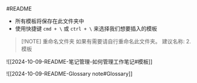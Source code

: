 #README

- 所有模板将保存在此文件夹中
- 使用快捷键 `cmd + \` 或 `ctrl + \` 来选择我们想要插入的模板

> [!NOTE] 重命名文件夹
> 如果有需要请自行重命名此文件夹。
> 建议名称: 2. 模板

![[2024-10-09-README-笔记管理-如何管理工作笔记#模板]]

![[2024-10-09-README-Glossary note#Glossary]]
